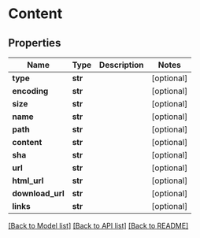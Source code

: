 # Content

## Properties
Name | Type | Description | Notes
------------ | ------------- | ------------- | -------------
**type** | **str** |  | [optional] 
**encoding** | **str** |  | [optional] 
**size** | **str** |  | [optional] 
**name** | **str** |  | [optional] 
**path** | **str** |  | [optional] 
**content** | **str** |  | [optional] 
**sha** | **str** |  | [optional] 
**url** | **str** |  | [optional] 
**html_url** | **str** |  | [optional] 
**download_url** | **str** |  | [optional] 
**links** | **str** |  | [optional] 

[[Back to Model list]](../README.md#documentation-for-models) [[Back to API list]](../README.md#documentation-for-api-endpoints) [[Back to README]](../README.md)

